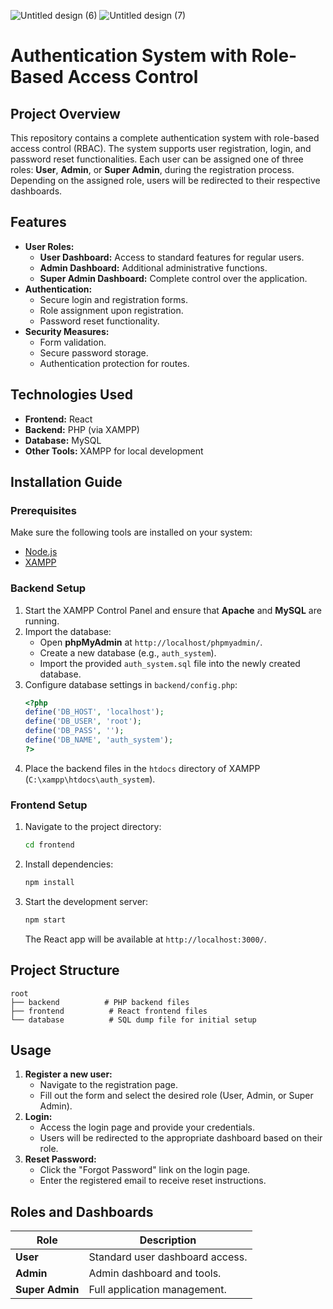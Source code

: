 ![Untitled design (6)](https://github.com/user-attachments/assets/de841f77-dfc3-4c7b-bb57-c9871ef646b2)
![Untitled design (7)](https://github.com/user-attachments/assets/11508faa-cc52-4c7e-869a-2d86305cf954)

# Authentication System with Role-Based Access Control

## Project Overview
This repository contains a complete authentication system with role-based access control (RBAC). The system supports user registration, login, and password reset functionalities. Each user can be assigned one of three roles: **User**, **Admin**, or **Super Admin**, during the registration process. Depending on the assigned role, users will be redirected to their respective dashboards.

## Features
- **User Roles:**
  - **User Dashboard:** Access to standard features for regular users.
  - **Admin Dashboard:** Additional administrative functions.
  - **Super Admin Dashboard:** Complete control over the application.
- **Authentication:**
  - Secure login and registration forms.
  - Role assignment upon registration.
  - Password reset functionality.
- **Security Measures:**
  - Form validation.
  - Secure password storage.
  - Authentication protection for routes.

## Technologies Used
- **Frontend:** React
- **Backend:** PHP (via XAMPP)
- **Database:** MySQL
- **Other Tools:** XAMPP for local development

## Installation Guide

### Prerequisites
Make sure the following tools are installed on your system:
- [Node.js](https://nodejs.org/)
- [XAMPP](https://www.apachefriends.org/index.html)

### Backend Setup
1. Start the XAMPP Control Panel and ensure that **Apache** and **MySQL** are running.
2. Import the database:
   - Open **phpMyAdmin** at `http://localhost/phpmyadmin/`.
   - Create a new database (e.g., `auth_system`).
   - Import the provided `auth_system.sql` file into the newly created database.
3. Configure database settings in `backend/config.php`:
   ```php
   <?php
   define('DB_HOST', 'localhost');
   define('DB_USER', 'root');
   define('DB_PASS', '');
   define('DB_NAME', 'auth_system');
   ?>
   ```
4. Place the backend files in the `htdocs` directory of XAMPP (`C:\xampp\htdocs\auth_system`).

### Frontend Setup
1. Navigate to the project directory:
   ```bash
   cd frontend
   ```
2. Install dependencies:
   ```bash
   npm install
   ```
3. Start the development server:
   ```bash
   npm start
   ```
   The React app will be available at `http://localhost:3000/`.

## Project Structure
```
root
├── backend          # PHP backend files
├── frontend          # React frontend files
└── database          # SQL dump file for initial setup
```

## Usage
1. **Register a new user:**
   - Navigate to the registration page.
   - Fill out the form and select the desired role (User, Admin, or Super Admin).
2. **Login:**
   - Access the login page and provide your credentials.
   - Users will be redirected to the appropriate dashboard based on their role.
3. **Reset Password:**
   - Click the "Forgot Password" link on the login page.
   - Enter the registered email to receive reset instructions.

## Roles and Dashboards
| Role        | Description                       |
|-------------|-----------------------------------|
| **User**    | Standard user dashboard access.   |
| **Admin**   | Admin dashboard and tools.       |
| **Super Admin** | Full application management. |



